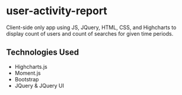 # user-activity-report
Client-side only app using JS, JQuery, HTML, CSS, and Highcharts to display count of users and count of searches for given time periods.

## Technologies Used
* Highcharts.js
* Moment.js
* Bootstrap
* JQuery & JQuery UI
